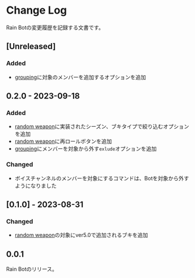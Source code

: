 # Change Log

Rain Botの変更履歴を記録する文書です。

## [Unreleased]

### Added

- [grouping](./document/commands.md/#grouping)に対象のメンバーを追加するオプションを追加

## 0.2.0 - 2023-09-18

### Added

- [random weapon](./document/commands.md/#ランダム-ブキ--random-weapon)に実装されたシーズン、ブキタイプで絞り込むオプションを追加
- [random weapon](./document/commands.md/#ランダム-ブキ--random-weapon)に再ロールボタンを追加
- [grouping](./document/commands.md/#グルーピング--grouping)にメンバーを対象から外す`exlude`オプションを追加

### Changed

- ボイスチャンネルのメンバーを対象にするコマンドは、Botを対象から外すようになりました

## [0.1.0] - 2023-08-31

### Changed

- [random weapon](./document/commands.md/#random-weapon)の対象にver5.0で追加されるブキを追加

## 0.0.1

Rain Botのリリース。
